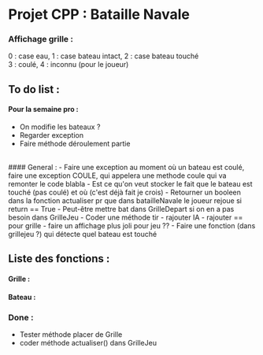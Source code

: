 # Projet CPP : Bataille Navale
### Affichage grille :
0 : case eau, 1 : case bateau intact, 2 : case bateau touché <br />
3 : coulé, 4 : inconnu (pour le joueur)

## To do list :

#### Pour la semaine pro :
- On modifie les bateaux ?
- Regarder exception
- Faire méthode déroulement partie
<br /> 
#### General :
- Faire une exception au moment où un bateau est coulé, faire une exception COULE, qui appelera une methode coule qui va remonter le code blabla
- Est ce qu'on veut stocker le fait que le bateau est touché (pas coulé) et où (c'est déjà fait je crois)
- Retourner un booleen dans la fonction actualiser pr que dans batailleNavale le joueur rejoue si return == True
- Peut-être mettre bat dans GrilleDepart si on en a pas besoin dans GrilleJeu
- Coder une méthode tir
- rajouter IA
- rajouter == pour grille
- faire un affichage plus joli pour jeu ??
- Faire une fonction (dans grillejeu ?) qui détecte quel bateau est touché

## Liste des fonctions :
#### Grille :

#### Bateau :

### Done :
- Tester méthode placer de Grille
- coder méthode actualiser() dans GrilleJeu
